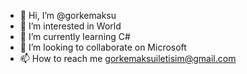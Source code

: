 - 👋 Hi, I’m @gorkemaksu
- 👀 I’m interested in World
- 🌱 I’m currently learning C#
- 💞️ I’m looking to collaborate on Microsoft
- 📫 How to reach me gorkemaksuiletisim@gmail.com

<!---
This life one day, this is today.
--->
